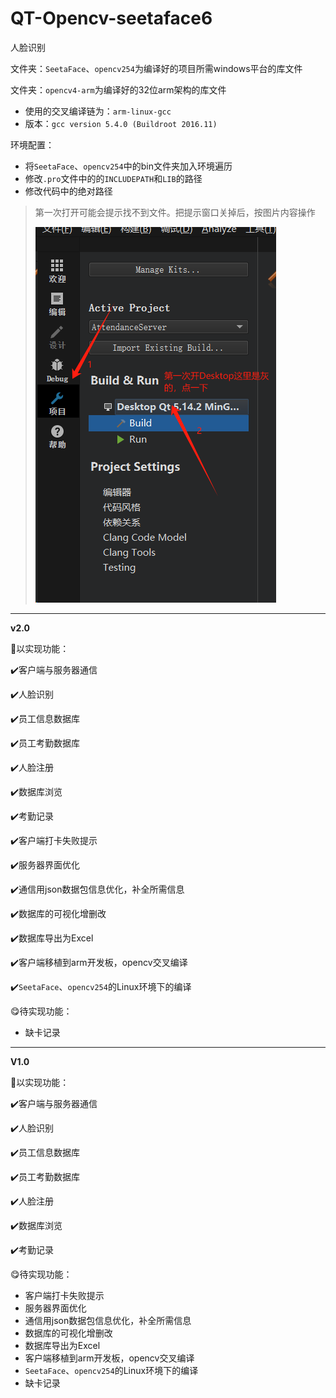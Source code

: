 # QT-Opencv-seetaface6

人脸识别

文件夹：`SeetaFace`、`opencv254`为编译好的项目所需windows平台的库文件

文件夹：`opencv4-arm`为编译好的32位arm架构的库文件

- 使用的交叉编译链为：`arm-linux-gcc`
- 版本：`gcc version 5.4.0 (Buildroot 2016.11) `

环境配置：

- 将`SeetaFace`、`opencv254`中的bin文件夹加入环境遍历
- 修改`.pro`文件中的的`INCLUDEPATH`和`LIB`的路径
- 修改代码中的绝对路径

> 第一次打开可能会提示找不到文件。把提示窗口关掉后，按图片内容操作
>
> ![image-20240709105128902](README.assets/image-20240709105128902.png)

---

**v2.0**

🥰以实现功能：

✔️客户端与服务器通信

✔️人脸识别

✔️员工信息数据库

✔️员工考勤数据库

✔️人脸注册

✔️数据库浏览

✔️考勤记录

✔️客户端打卡失败提示

✔️服务器界面优化

✔️通信用json数据包信息优化，补全所需信息

✔️数据库的可视化增删改

✔️数据库导出为Excel

✔️客户端移植到arm开发板，opencv交叉编译

✔️`SeetaFace`、`opencv254`的Linux环境下的编译

😋待实现功能：

- 缺卡记录

---

**V1.0**

🥰以实现功能：

✔️客户端与服务器通信

✔️人脸识别

✔️员工信息数据库

✔️员工考勤数据库

✔️人脸注册

✔️数据库浏览

✔️考勤记录

😋待实现功能：

- 客户端打卡失败提示
- 服务器界面优化
- 通信用json数据包信息优化，补全所需信息
- 数据库的可视化增删改
- 数据库导出为Excel
- 客户端移植到arm开发板，opencv交叉编译
- `SeetaFace`、`opencv254`的Linux环境下的编译
- 缺卡记录

